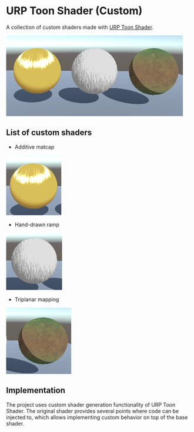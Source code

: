 ﻿# URP Toon Shader (Custom)

A collection of custom shaders made with [URP Toon Shader](https://github.com/Delt06/urp-toon-shader).

![Preview](Documentation/preview.jpg)

## List of custom shaders

- Additive matcap

![Additive Matcap](Documentation/additive_matcap.jpg)

- Hand-drawn ramp

![Hand-drawn ramp](Documentation/hand_drawn_ramp.jpg)

- Triplanar mapping

![Triplanar mapping](Documentation/triplanar_mapping.jpg)

## Implementation

The project uses custom shader generation functionality of URP Toon Shader.
The original shader provides several points where code can be injected to, which allows implementing custom behavior on top of the base shader.